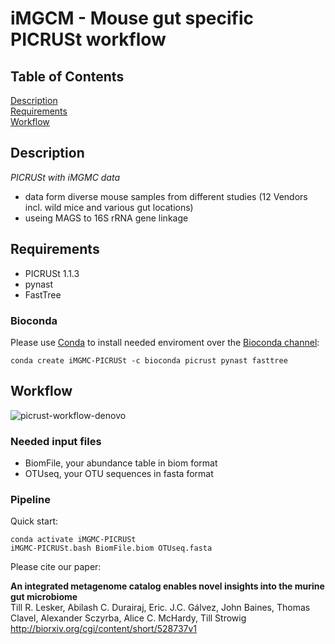 # iMGCM - Mouse gut specific PICRUSt workflow

## Table of Contents  
[Description](#Description)  
[Requirements](#Requirements)  
[Workflow](#Workflow)   

## Description

*PICRUSt with iMGMC data*
  - data form diverse mouse samples from different studies (12 Vendors incl. wild mice and various gut locations)
  - useing MAGS to 16S rRNA gene linkage

## Requirements

* PICRUSt 1.1.3
* pynast
* FastTree

### Bioconda
Please use [Conda](https://conda.io/docs/install/quick.html)
to install needed enviroment over the [Bioconda channel](https://bioconda.github.io/):
```
conda create iMGMC-PICRUSt -c bioconda picrust pynast fasttree
```

## Workflow
![picrust-workflow-denovo](/picrust-workflow-denovo.png)
  
### Needed input files
* BiomFile, your abundance table in biom format
* OTUseq, your OTU sequences in fasta format

### Pipeline

  Quick start:
  
    conda activate iMGMC-PICRUSt
    iMGMC-PICRUSt.bash BiomFile.biom OTUseq.fasta
	
Please cite our paper:

**An integrated metagenome catalog enables novel insights into the murine gut microbiome**  
Till R. Lesker, Abilash C. Durairaj, Eric. J.C. Gálvez,  John Baines, Thomas Clavel, Alexander Sczyrba, Alice C. McHardy, Till Strowig http://biorxiv.org/cgi/content/short/528737v1
